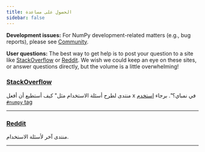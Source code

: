 ```yaml
---
title: الحصول على مساعدة
sidebar: false
---
```


**Development issues:** For NumPy development-related matters (e.g., bug reports), please see [Community](/community).

**User questions:** The best way to get help is to post your question to a site like [StackOverflow](http://stackoverflow.com/questions/tagged/numpy) or [Reddit](https://www.reddit.com/r/Numpy/). We wish we could keep an eye on
these sites, or answer questions directly, but the volume is a little
overwhelming!

### [StackOverflow](http://stackoverflow.com/questions/tagged/numpy)

منتدى لطرح أسئلة الاستخدام مثل" كيف أستطيع أن أفعل x في نمباي؟". برجاء [استخدم `#numpy` tag](https://stackoverflow.com/help/tagging)

***

### [Reddit](https://www.reddit.com/r/Numpy/)

منتدى آخر لأسئلة الاستخدام.

***
